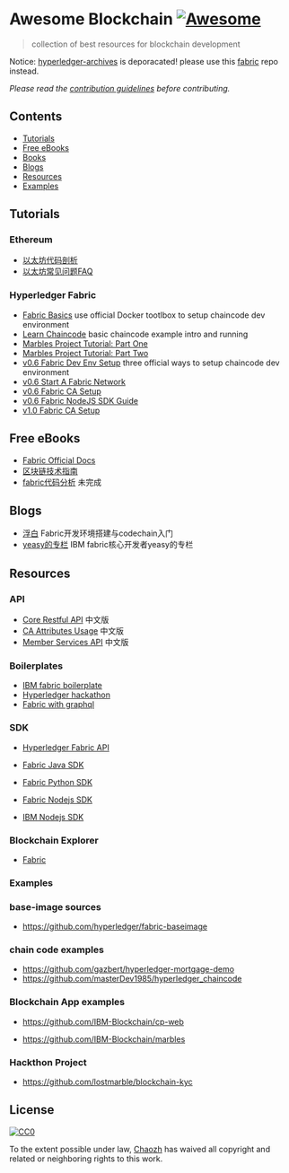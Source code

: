 # Awesome Blockchain [![Awesome](https://cdn.rawgit.com/sindresorhus/awesome/d7305f38d29fed78fa85652e3a63e154dd8e8829/media/badge.svg)](https://github.com/sindresorhus/awesome)

>  collection of best resources for blockchain development

Notice: [hyperledger-archives](https://github.com/hyperledger-archives/fabric) is deporacated! please use this [fabric](https://github.com/hyperledger/fabric) repo instead.

*Please read the [contribution guidelines](.github/contributing.md) before contributing.*

## Contents

- [Tutorials](#tutorials)
- [Free eBooks](#free-ebooks)
- [Books](#books)
- [Blogs](#blogs)
- [Resources](#Resources)
- [Examples](#examples)

## Tutorials

### Ethereum

- [以太坊代码剖析](http://ethfans.org/topics/227)
- [以太坊常见问题FAQ](http://8btc.com/thread-23195-1-1.html)

### Hyperledger Fabric

- [Fabric Basics](https://github.com/angrbrd/hyperledger-fabric-basics)  use official Docker tootlbox to setup chaincode dev environment
- [Learn Chaincode](https://github.com/IBM-Blockchain/learn-chaincode) basic chaincode example intro and running
- [Marbles Project Tutorial: Part One](https://github.com/IBM-Blockchain/marbles/blob/master/docs/tutorial_part1.md)
- [Marbles Project Tutorial: Part Two](https://github.com/IBM-Blockchain/marbles/blob/master/docs/tutorial_part2.md)
- [v0.6 Fabric Dev Env Setup](https://github.com/hyperledger/fabric/blob/v0.6/docs/Setup/Chaincode-setup.md) three official ways to setup chaincode dev environment
- [v0.6 Start A Fabric Network](https://github.com/hyperledger/fabric/blob/v0.6/docs/Setup/Network-setup.md)
- [v0.6 Fabric CA Setup](https://github.com/hyperledger/fabric/blob/v0.6/docs/Setup/ca-setup.md)
- [v0.6 Fabric NodeJS SDK Guide](https://github.com/hyperledger/fabric/blob/v0.6/docs/nodeSDK/node-sdk-guide.md)
- [v1.0 Fabric CA Setup](https://hyperledger-fabric.readthedocs.io/en/latest/Setup/ca-setup.html)

## Free eBooks

- [Fabric Official Docs](https://hyperledger-fabric.readthedocs.io/en/latest/)
- [区块链技术指南](https://yeasy.gitbooks.io/blockchain_guide)
- [fabric代码分析](https://yeasy.gitbooks.io/hyperledger_code_fabric/content/) 未完成

## Blogs

- [浮白](http://fubai.tech/)  Fabric开发环境搭建与codechain入门
- [yeasy的专栏](http://blog.csdn.net/yeasy) IBM fabric核心开发者yeasy的专栏

## Resources
### API
- [Core Restful API](https://github.com/hyperledgerchina/fabric_zh_CN/blob/v0.6_zh_CN/zh_CN/API/CoreAPI.md)  中文版
- [CA Attributes Usage](https://github.com/hyperledgerchina/fabric_zh_CN/blob/v0.6_zh_CN/zh_CN/API/AttributesUsage.md) 中文版
- [Member Services API](https://github.com/hyperledgerchina/fabric_zh_CN/blob/v0.6_zh_CN/zh_CN/API/MemberServicesAPI.md) 中文版

### Boilerplates

- [IBM fabric boilerplate](https://github.com/IBM-Blockchain/fabric-boilerplate)
- [Hyperledger hackathon](https://github.com/timblankers/hyperledger-hackathon)
- [Fabric with graphql](https://github.com/entria/hyperledger-fabric-graphql-boilerplate)

### SDK

- [Hyperledger Fabric API](https://github.com/hyperledger/fabric-api)

- [Fabric Java SDK](https://github.com/hyperledger/fabric-sdk-java)

- [Fabric Python SDK](https://github.com/hyperledger/fabric-sdk-py)

- [Fabric Nodejs SDK](https://github.com/hyperledger/fabric-sdk-node)

- [IBM Nodejs SDK](https://github.com/IBM-Blockchain/ibm-blockchain-js)

### Blockchain Explorer

- [Fabric](https://github.com/hyperledger/blockchain-explorer)

### Examples

### base-image sources
- https://github.com/hyperledger/fabric-baseimage

### chain code examples

- https://github.com/gazbert/hyperledger-mortgage-demo
- https://github.com/masterDev1985/hyperledger_chaincode

### Blockchain App examples

- https://github.com/IBM-Blockchain/cp-web

- https://github.com/IBM-Blockchain/marbles

### Hackthon Project

- https://github.com/lostmarble/blockchain-kyc

## License

[![CC0](http://mirrors.creativecommons.org/presskit/buttons/88x31/svg/cc-zero.svg)](https://creativecommons.org/publicdomain/zero/1.0/)

To the extent possible under law, [Chaozh](http://www.chaozh.com) has waived all copyright and related or neighboring rights to this work.
